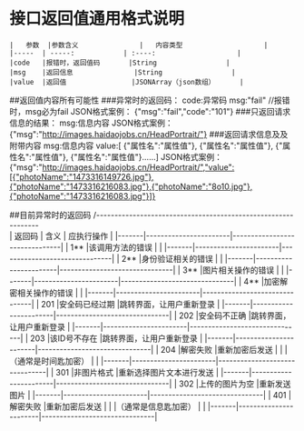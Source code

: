 # 接口返回值通用格式说明
	|	参数	|参数含义				|	内容类型					|
	|-----	| -----: 			| :----: 					|
	|code	|报错时，返回值码		|String					|
	|msg	|返回信息				|String					|
	|value	|返回值				|JSONArray（json数组）		|
	
##返回值内容所有可能性
###异常时的返回码：
	code:异常码
	msg:"fail"	//报错时，msg必为fail
	JSON格式案例：
	{"msg":"fail","code":"101"}
###只返回请求信息的结果：
	msg:信息内容
	JSON格式案例：
	{"msg":"http://images.haidaojobs.cn/HeadPortrait/"}
###返回请求信息及及附带内容
	msg:信息内容
	value:[ {"属性名":"属性值"},
				{"属性名":"属性值"},
				{"属性名":"属性值"},
				{"属性名":"属性值"}……]
	JSON格式案例：
	{"msg":"http://images.haidaojobs.cn/HeadPortrait/","value":[{"photoName":"1473316149726.jpg"},{"photoName":"1473316216083.jpg"},{"photoName":"8o10.jpg"},{"photoName":"1473316216083.jpg"}]}
	
##目前异常时的返回码
	/--------------------------------------------------------------\
	|	返回码	|	含义						|	应执行操作							|
	|-------|-----------------------|-------------------------------|
	|  1**		|该调用方法的错误				|										|
	|-------|-----------------------|-------------------------------|
	|  2**		|身份验证相关的错误			|										|
	|-------|-----------------------|-------------------------------|
	|  3**		|图片相关操作的错误			|										|
	|-------|-----------------------|-------------------------------|
	|  4**		|加密解密相关操作的错误			|										|
	|-------|-----------------------|-------------------------------|
	|  201		|安全码已经过期				|跳转界面，让用户重新登录					|
	|-------|-----------------------|-------------------------------|
	|  202		|安全码不正确					|跳转界面，让用户重新登录					|
	|-------|-----------------------|-------------------------------|
	|  203		|该ID号不存在				|跳转界面，让用户重新登录					|
	|-------|-----------------------|-------------------------------|
	|  204		|解密失败						|重新加密后发送							|
	|			|（通常是时间匙加密）			|										|
	|-------|-----------------------|-------------------------------|
	|  301		|非图片格式					|重新选择图片文本进行发送					|
	|-------|-----------------------|-------------------------------|
	|  302		|上传的图片为空				|重新发送图片								|
	|-------|-----------------------|-------------------------------|
	|  401		|解密失败						|重新加密后发送							|
	|			|（通常是信息匙加密）			|										|
	|-------|-----------------------|-------------------------------|